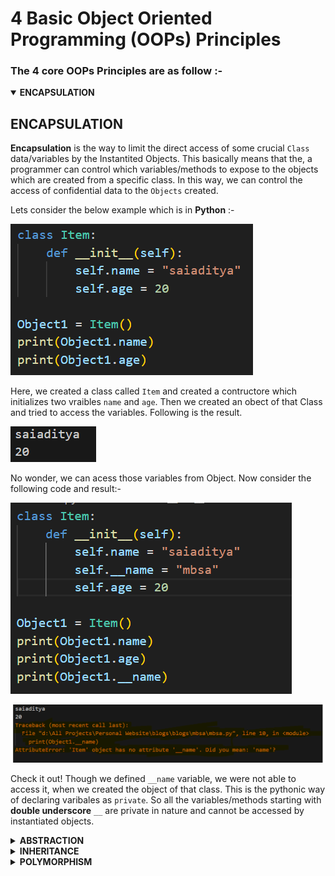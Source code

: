 # 4 Basic Object Oriented Programming (OOPs) Principles

### The 4 core OOPs Principles are as follow :- 
<details open>
<summary><b>ENCAPSULATION</b> </summary>

## ENCAPSULATION

**Encapsulation** is the way to limit the direct access of some crucial `Class` data/variables by the Instantited Objects. This basically means that the, a programmer can control which variables/methods to expose to the objects which are created from a specific class. In this way, we can control the access of confidential data to the `Objects` created. 

Lets consider the below example which is in **Python** :-

![OOPs](./images/1.png)

Here, we created a class called `Item` and created a contructore which initializes two vraibles `name` and `age`. Then we created an obect of that Class and tried to access the variables. Following is the result.

![OOPs](./images/2.png)

No wonder, we can acess those variables from Object. Now consider the following code and result:-

![OOPs](./images/3.png)

![OOPs](./images/4.png)

Check it out! Though we defined `__name` variable, we were not able to access it, when we created the object of that class. This is the pythonic way of declaring varibales as `private`. So all the variables/methods starting with **double underscore** `__` are private in nature and cannot be accessed by instantiated objects.
</details>

<details>
<summary><b>ABSTRACTION</b> </summary>

## ABSTRACTION

**ABSTRACTION**, as the word suggests, is to do or use something without knowing how it excatly works under the hood. Same goes with OOPs as well. When we use class methods without knowing about its actual implementation inside the class, that is called `Abstraction`. Let's consider the following example :- 

![OOPs](./images/5.png)

and the obvious result is 

![OOPs](./images/6.png)

When you say `Object1.total_price()`, you just say that I want the total price without even knowing that total price is the sum of three items `a, b, c`. This is what **abstraction** means!
</details>

<details>
<summary><b>INHERITANCE</b> </summary>

## INHERITANCE

*We inherit the genes from out parents*. Similarly, A particular `Class` can inherit all the public/protected properties of a parent class. This is called **Inheritance** in OOPs. Lets consider the following Example :- 


![OOPs](./images/7.png)

*Result*

![OOPs](./images/8.png)

Here, we see that there is a parent class `Item` and a child class `Television` which inherit from Item. We have not defined anything inside the **Television** class, yet we can access variable `default_price` and `total_discount` method. This is because, **Television** inherited all those properties and methods from the **Item** Class.

For Further details of Inheritance, Refer thefollowing Link :- 
[Single and Multiple Inheritance in Python](https://www.geeksforgeeks.org/types-of-inheritance-python/)
</details>

<details>
<summary><b>POLYMORPHISM</b> </summary>
## POLYMORPHISM

**POLYMORPHISM** is a two word combination. **Poly** means *many* and **Morph** means *Forms*. In OOP, polymorphism come into play when we use same function/methods/objects to process more than one type of data. Take a look at following example :- 

![OOPs](./images/9.png)

Here we see that the `len()` fucntion is used to calculate the function of both the datatypes `string` and `list`.Following is the result without any error. That means, `len` is optmized to work with both the form of data. 

![OOPs](./images/10.png)

For Advanced concepts in ploymorphism, like `Function Overloading`, `Operator Overloading` and `Function Overriding` refer the following link :- [GeeksforGeeks](https://www.geeksforgeeks.org/perl-polymorphism-in-oops/)
</details>

